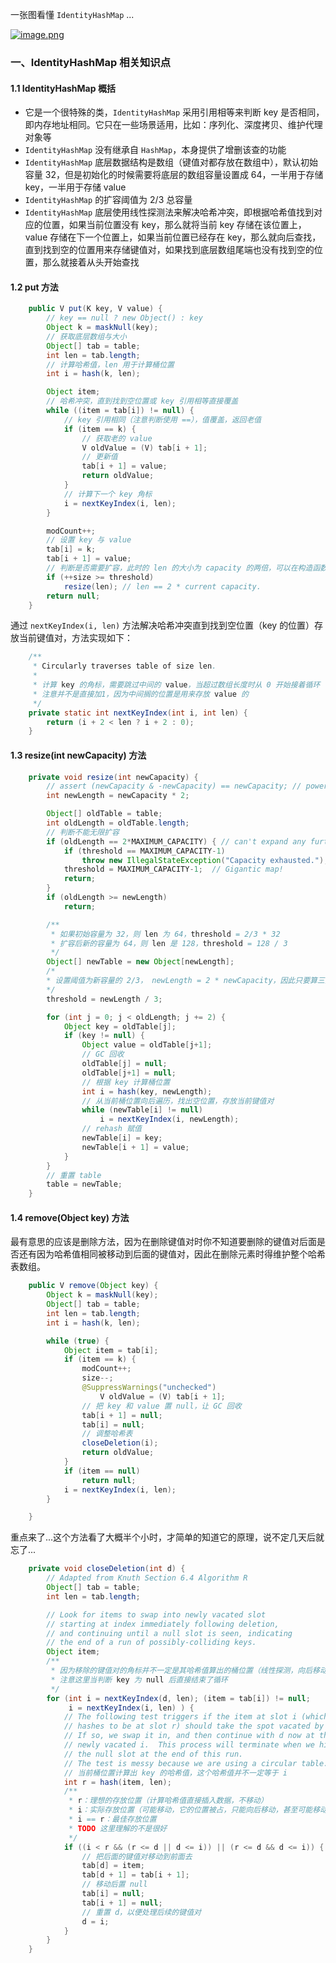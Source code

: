 一张图看懂 `IdentityHashMap` ...

[![image.png](https://i.postimg.cc/906C3yZs/image.png)](https://postimg.cc/tnNLWZrz)<br>
### 一、IdentityHashMap 相关知识点

#### 1.1 IdentityHashMap 概括

- 它是一个很特殊的类，`IdentityHashMap` 采用引用相等来判断 key 是否相同，即内存地址相同。它只在一些场景适用，比如：序列化、深度拷贝、维护代理对象等                                                                                                                                      
- `IdentityHashMap` 没有继承自 `HashMap`，本身提供了增删该查的功能
- `IdentityHashMap` 底层数据结构是数组（键值对都存放在数组中），默认初始容量 32，但是初始化的时候需要将底层的数组容量设置成 64，一半用于存储 key，一半用于存储 value
- `IdentityHashMap` 的扩容阈值为 2/3 总容量
- `IdentityHashMap` 底层使用线性探测法来解决哈希冲突，即根据哈希值找到对应的位置，如果当前位置没有 key，那么就将当前 key 存储在该位置上，value 存储在下一个位置上，如果当前位置已经存在 key，那么就向后查找，直到找到空的位置用来存储键值对，如果找到底层数组尾端也没有找到空的位置，那么就接着从头开始查找

#### 1.2 put 方法

``` java
    public V put(K key, V value) {
        // key == null ? new Object() : key
        Object k = maskNull(key);
        // 获取底层数组与大小
        Object[] tab = table;
        int len = tab.length;
        // 计算哈希值，len 用于计算桶位置
        int i = hash(k, len);

        Object item;
        // 哈希冲突，直到找到空位置或 key 引用相等直接覆盖
        while ((item = tab[i]) != null) {
            // key 引用相同（注意判断使用 ==），值覆盖，返回老值
            if (item == k) {
                // 获取老的 value
                V oldValue = (V) tab[i + 1];
                // 更新值
                tab[i + 1] = value;
                return oldValue;
            }
            // 计算下一个 key 角标
            i = nextKeyIndex(i, len);
        }

        modCount++;
        // 设置 key 与 value
        tab[i] = k;
        tab[i + 1] = value;
        // 判断是否需要扩容，此时的 len 的大小为 capacity 的两倍，可以在构造函数中查看
        if (++size >= threshold)
            resize(len); // len == 2 * current capacity.
        return null;
    }
```

通过 `nextKeyIndex(i, len)` 方法解决哈希冲突直到找到空位置（key 的位置）存放当前键值对，方法实现如下：

``` java
    /**
     * Circularly traverses table of size len.
     *
     * 计算 key 的角标，需要跳过中间的 value，当超过数组长度时从 0 开始接着循环
     * 注意并不是直接加1，因为中间搁的位置是用来存放 value 的
     */
    private static int nextKeyIndex(int i, int len) {
        return (i + 2 < len ? i + 2 : 0);
    }
```

#### 1.3 resize(int newCapacity) 方法

``` java
    private void resize(int newCapacity) {
        // assert (newCapacity & -newCapacity) == newCapacity; // power of 2
        int newLength = newCapacity * 2;

        Object[] oldTable = table;
        int oldLength = oldTable.length;
        // 判断不能无限扩容
        if (oldLength == 2*MAXIMUM_CAPACITY) { // can't expand any further
            if (threshold == MAXIMUM_CAPACITY-1)
                throw new IllegalStateException("Capacity exhausted.");
            threshold = MAXIMUM_CAPACITY-1;  // Gigantic map!
            return;
        }
        if (oldLength >= newLength)
            return;

        /**
         * 如果初始容量为 32，则 len 为 64，threshold = 2/3 * 32
         * 扩容后新的容量为 64，则 len 是 128，threshold = 128 / 3
         */
        Object[] newTable = new Object[newLength];
        /*
        * 设置阈值为新容量的 2/3， newLength = 2 * newCapacity，因此只要算三分之一即可
        */
        threshold = newLength / 3;

        for (int j = 0; j < oldLength; j += 2) {
            Object key = oldTable[j];
            if (key != null) {
                Object value = oldTable[j+1];
                // GC 回收
                oldTable[j] = null;
                oldTable[j+1] = null;
                // 根据 key 计算桶位置
                int i = hash(key, newLength);
                // 从当前桶位置向后遍历，找出空位置，存放当前键值对
                while (newTable[i] != null)
                    i = nextKeyIndex(i, newLength);
                // rehash 赋值
                newTable[i] = key;
                newTable[i + 1] = value;
            }
        }
        // 重置 table
        table = newTable;
    }
```

#### 1.4 remove(Object key) 方法

最有意思的应该是删除方法，因为在删除键值对时你不知道要删除的键值对后面是否还有因为哈希值相同被移动到后面的键值对，因此在删除元素时得维护整个哈希表数组。

``` java
    public V remove(Object key) {
        Object k = maskNull(key);
        Object[] tab = table;
        int len = tab.length;
        int i = hash(k, len);

        while (true) {
            Object item = tab[i];
            if (item == k) {
                modCount++;
                size--;
                @SuppressWarnings("unchecked")
                    V oldValue = (V) tab[i + 1];
                // 把 key 和 value 置 null，让 GC 回收
                tab[i + 1] = null;
                tab[i] = null;
                // 调整哈希表
                closeDeletion(i);
                return oldValue;
            }
            if (item == null)
                return null;
            i = nextKeyIndex(i, len);
        }

    }
```

重点来了...这个方法看了大概半个小时，才简单的知道它的原理，说不定几天后就忘了...

``` java
    private void closeDeletion(int d) {
        // Adapted from Knuth Section 6.4 Algorithm R
        Object[] tab = table;
        int len = tab.length;

        // Look for items to swap into newly vacated slot
        // starting at index immediately following deletion,
        // and continuing until a null slot is seen, indicating
        // the end of a run of possibly-colliding keys.
        Object item;
        /**
         * 因为移除的键值对的角标并不一定是其哈希值算出的桶位置（线性探测，向后移动或从 0 开始） ，所以需要对哈希表进行调整
         * 注意这里当判断 key 为 null 后直接结束了循环
         */
        for (int i = nextKeyIndex(d, len); (item = tab[i]) != null;
             i = nextKeyIndex(i, len) ) {
            // The following test triggers if the item at slot i (which
            // hashes to be at slot r) should take the spot vacated by d.
            // If so, we swap it in, and then continue with d now at the
            // newly vacated i.  This process will terminate when we hit
            // the null slot at the end of this run.
            // The test is messy because we are using a circular table.
            // 当前桶位置计算出 key 的哈希值，这个哈希值并不一定等于 i
            int r = hash(item, len);
            /**
             * r：理想的存放位置（计算哈希值直接插入数据，不移动）
             * i：实际存放位置（可能移动，它的位置被占，只能向后移动，甚至可能移动到最前面）
             * i == r：最佳存放位置
             * TODO 这里理解的不是很好
             */
            if ((i < r && (r <= d || d <= i)) || (r <= d && d <= i)) {
                // 把后面的键值对移动到前面去
                tab[d] = item;
                tab[d + 1] = tab[i + 1];
                // 移动后置 null
                tab[i] = null;
                tab[i + 1] = null;
                // 重置 d，以便处理后续的键值对
                d = i;
            }
        }
    }
```